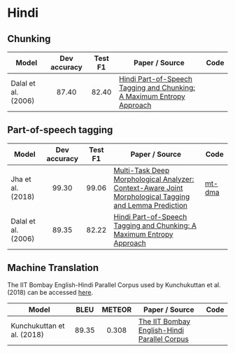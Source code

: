 # Hindi

## Chunking

| Model           | Dev accuracy  | Test F1 | Paper / Source | Code | 
| ------------- | :-----:| :-----:| --- | --- | 
| Dalal et al. (2006) | 87.40 | 82.40 | [Hindi Part-of-Speech Tagging and Chunking: A Maximum Entropy Approach](https://www.researchgate.net/publication/241211496_Hindi_Part-of-Speech_Tagging_and_Chunking_A_Maximum_Entropy_Approach) | | 

## Part-of-speech tagging

| Model           | Dev accuracy  | Test F1 | Paper / Source | Code | 
| ------------- | :-----:| :-----:| --- | --- | 
| Jha et al. (2018) | 99.30 | 99.06 | [Multi-Task Deep Morphological Analyzer: Context-Aware Joint Morphological Tagging and Lemma Prediction](https://arxiv.org/ftp/arxiv/papers/1811/1811.08619.pdf) | [mt-dma](https://github.com/Saurav0074/mt-dma)
| Dalal et al. (2006) | 89.35 | 82.22 | [Hindi Part-of-Speech Tagging and Chunking: A Maximum Entropy Approach](https://www.researchgate.net/publication/241211496_Hindi_Part-of-Speech_Tagging_and_Chunking_A_Maximum_Entropy_Approach) | | 

## Machine Translation

The IIT Bombay English-Hindi Parallel Corpus used by Kunchukuttan et al. (2018) can be accessed [here](http://www.cfilt.iitb.ac.in/iitb_parallel/).

| Model           | BLEU  | METEOR | Paper / Source | Code | 
| ------------- | :-----:| :-----:| --- | --- | 
| Kunchukuttan et al. (2018) | 89.35 | 0.308 | [The IIT Bombay English-Hindi Parallel Corpus](http://www.lrec-conf.org/proceedings/lrec2018/pdf/847.pdf) | | 

